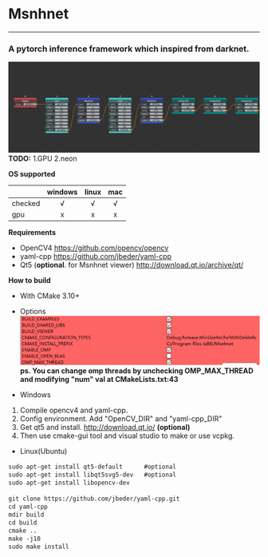 # Msnhnet

---

###  A pytorch inference framework which inspired from darknet.

![](readme_imgs/msnhnetviewer.png)
**TODO:**
1.GPU
2.neon

**OS supported**

| |windows|linux|mac|
|---|---|---|---|
|checked|<center>√</center>|<center>√</center>|<center>√</center>|
|gpu|<center>x</center>|<center>x</center>|<center>x</center>|

**Requirements**
  * OpenCV4 https://github.com/opencv/opencv
  * yaml-cpp https://github.com/jbeder/yaml-cpp
  * Qt5 (**optional**. for Msnhnet viewer) http://download.qt.io/archive/qt/

**How to build**
- With CMake 3.10+
- Options
![](readme_imgs/cmake_option.png)
**ps. You can change omp threads by unchecking OMP_MAX_THREAD and modifying "num" val at CMakeLists.txt:43** 

- Windows
1. Compile opencv4 and yaml-cpp.
2. Config environment. Add "OpenCV_DIR" and "yaml-cpp_DIR" 
3. Get qt5 and install. http://download.qt.io/ **(optional)**
4. Then use cmake-gui tool and visual studio to make or use vcpkg.

- Linux(Ubuntu)
```
sudo apt-get install qt5-default      #optional
sudo apt-get install libqt5svg5-dev   #optional
sudo apt-get install libopencv-dev

git clone https://github.com/jbeder/yaml-cpp.git
cd yaml-cpp
mdir build 
cd build 
cmake ..
make -j10
sudo make install 


```